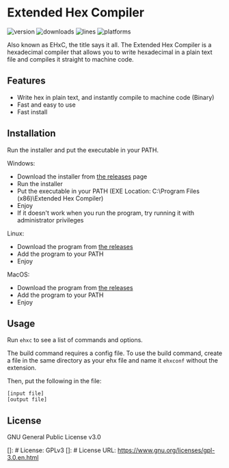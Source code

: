 # Extended Hex Compiler

![version](https://img.shields.io/badge/version-1.3.1-brightgreen) ![downloads](https://img.shields.io/github/downloads/EnZon3/ehxc/total) ![lines](https://img.shields.io/tokei/lines/github/EnZon3/ehxc) ![platforms](https://img.shields.io/badge/platform-macos%20%7C%20linux%20%7C%20win64-lightgrey)

Also known as EHxC, the title says it all. The Extended Hex Compiler is a hexadecimal compiler that allows you to write hexadecimal in a plain text file and compiles it straight to machine code.

## Features

* Write hex in plain text, and instantly compile to machine code (Binary)
* Fast and easy to use
* Fast install

## Installation

Run the installer and put the executable in your PATH.

Windows:

* Download the installer from [the releases](https://github.com/EnZon3/EHxC/releases) page
* Run the installer
* Put the executable in your PATH (EXE Location: C:\Program Files (x86)\Extended Hex Compiler)
* Enjoy
* If it doesn't work when you run the program, try running it with administrator privileges

Linux:

* Download the program from [the releases](https://github.com/EnZon3/EHxC/releases)
* Add the program to your PATH
* Enjoy

MacOS:

* Download the program from [the releases](https://github.com/EnZon3/EHxC/releases)
* Add the program to your PATH
* Enjoy

## Usage

Run `ehxc` to see a list of commands and options.

The build command requires a config file. To use the build command, create a file in the same directory as your ehx file and name it `ehxconf` without the extension.

Then, put the following in the file:

```
[input file]
[output file]
```

## License

GNU General Public License v3.0

[]: # License: GPLv3
[]: # License URL: https://www.gnu.org/licenses/gpl-3.0.en.html